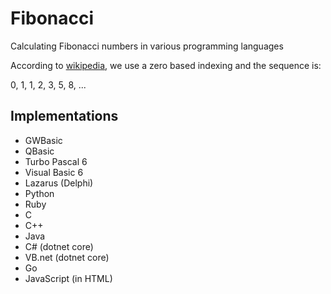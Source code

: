 # Fibonacci
Calculating Fibonacci numbers in various programming languages

According to [wikipedia], we use a zero based indexing and the sequence is:

0, 1, 1, 2, 3, 5, 8, ...

## Implementations

- GWBasic
- QBasic
- Turbo Pascal 6
- Visual Basic 6
- Lazarus (Delphi)
- Python
- Ruby
- C
- C++
- Java
- C# (dotnet core)
- VB.net (dotnet core)
- Go
- JavaScript (in HTML)

[wikipedia]: https://en.wikipedia.org/wiki/Fibonacci_number

